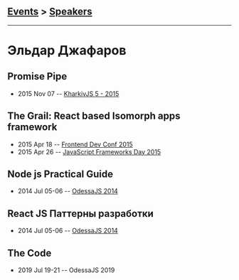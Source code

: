 ## [Events](../README.md) > [Speakers](../speakers.md)
---

# Эльдар Джафаров

## Promise Pipe
- 2015 Nov 07 -- [KharkivJS 5 - 2015](https://www.youtube.com/watch?v=_HoOYqpTAlM)    
## The Grail: React based Isomorph apps framework
- 2015 Apr 18 -- [Frontend Dev Conf 2015](https://www.youtube.com/watch?v=kRAOdqOnqnM)    
- 2015 Apr 26 -- [JavaScript Frameworks Day 2015](http://frameworksdays.com/event/js-frameworks-day-2015/review/the-grail)    
## Node js Practical Guide
- 2014 Jul 05-06 -- [OdessaJS 2014](https://youtu.be/NW8xjOc0_uU)    
## React JS Паттерны разработки
- 2014 Jul 05-06 -- [OdessaJS 2014](https://youtu.be/30Ip4N7o9u8)    
## The Code
- 2019 Jul 19-21 -- OdessaJS 2019    
